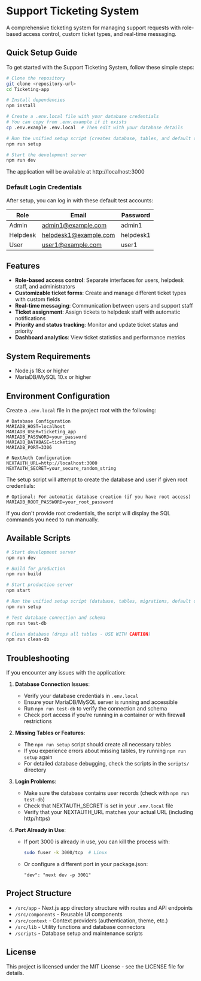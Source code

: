 # Support Ticketing System

A comprehensive ticketing system for managing support requests with role-based access control, custom ticket types, and real-time messaging.

## Quick Setup Guide

To get started with the Support Ticketing System, follow these simple steps:

```bash
# Clone the repository
git clone <repository-url>
cd Ticketing-app

# Install dependencies
npm install

# Create a .env.local file with your database credentials
# You can copy from .env.example if it exists
cp .env.example .env.local  # Then edit with your database details

# Run the unified setup script (creates database, tables, and default data)
npm run setup

# Start the development server
npm run dev
```

The application will be available at http://localhost:3000

### Default Login Credentials

After setup, you can log in with these default test accounts:

| Role     | Email                  | Password  |
|----------|------------------------|-----------|
| Admin    | admin1@example.com     | admin1    |
| Helpdesk | helpdesk1@example.com  | helpdesk1 |
| User     | user1@example.com      | user1     |

## Features

- **Role-based access control**: Separate interfaces for users, helpdesk staff, and administrators
- **Customizable ticket forms**: Create and manage different ticket types with custom fields
- **Real-time messaging**: Communication between users and support staff
- **Ticket assignment**: Assign tickets to helpdesk staff with automatic notifications
- **Priority and status tracking**: Monitor and update ticket status and priority
- **Dashboard analytics**: View ticket statistics and performance metrics

## System Requirements

- Node.js 18.x or higher
- MariaDB/MySQL 10.x or higher

## Environment Configuration

Create a `.env.local` file in the project root with the following:

```
# Database Configuration
MARIADB_HOST=localhost
MARIADB_USER=ticketing_app
MARIADB_PASSWORD=your_password
MARIADB_DATABASE=ticketing
MARIADB_PORT=3306

# NextAuth Configuration
NEXTAUTH_URL=http://localhost:3000
NEXTAUTH_SECRET=your_secure_random_string
```

The setup script will attempt to create the database and user if given root credentials:

```
# Optional: For automatic database creation (if you have root access)
MARIADB_ROOT_PASSWORD=your_root_password
```

If you don't provide root credentials, the script will display the SQL commands you need to run manually.

## Available Scripts

```bash
# Start development server
npm run dev

# Build for production
npm run build

# Start production server
npm start

# Run the unified setup script (database, tables, migrations, default data)
npm run setup

# Test database connection and schema
npm run test-db

# Clean database (drops all tables - USE WITH CAUTION)
npm run clean-db
```

## Troubleshooting

If you encounter any issues with the application:

1. **Database Connection Issues**:
   - Verify your database credentials in `.env.local`
   - Ensure your MariaDB/MySQL server is running and accessible
   - Run `npm run test-db` to verify the connection and schema
   - Check port access if you're running in a container or with firewall restrictions

2. **Missing Tables or Features**:
   - The `npm run setup` script should create all necessary tables
   - If you experience errors about missing tables, try running `npm run setup` again
   - For detailed database debugging, check the scripts in the `scripts/` directory

3. **Login Problems**:
   - Make sure the database contains user records (check with `npm run test-db`)
   - Check that NEXTAUTH_SECRET is set in your `.env.local` file
   - Verify that your NEXTAUTH_URL matches your actual URL (including http/https)

4. **Port Already in Use**:
   - If port 3000 is already in use, you can kill the process with:
     ```bash
     sudo fuser -k 3000/tcp  # Linux
     ```
   - Or configure a different port in your package.json:
     ```
     "dev": "next dev -p 3001"
     ```

## Project Structure

- `/src/app` - Next.js app directory structure with routes and API endpoints
- `/src/components` - Reusable UI components
- `/src/context` - Context providers (authentication, theme, etc.)
- `/src/lib` - Utility functions and database connectors
- `/scripts` - Database setup and maintenance scripts

## License

This project is licensed under the MIT License - see the LICENSE file for details.
